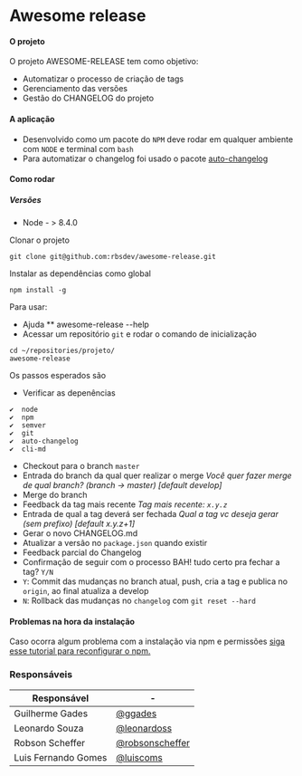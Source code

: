 # Awesome release

#### O projeto

O projeto AWESOME-RELEASE tem como objetivo:
- Automatizar o processo de criação de tags
- Gerenciamento das versões
- Gestão do CHANGELOG do projeto

#### A aplicação
 - Desenvolvido como um pacote do `NPM` deve rodar em qualquer ambiente com `NODE` e terminal com `bash`
 - Para automatizar o changelog foi usado o pacote [auto-changelog][df-auto-changelog]


#### Como rodar
##### Versões
* Node - > 8.4.0

Clonar o projeto
```
git clone git@github.com:rbsdev/awesome-release.git
```

Instalar as dependências como global
```
npm install -g
```

Para usar:
 * Ajuda
 ** awesome-release --help
 * Acessar um repositório `git` e rodar o comando de inicialização
```
cd ~/repositories/projeto/
awesome-release
```
Os passos esperados são
* Verificar as depenências
```
✔  node
✔  npm
✔  semver
✔  git
✔  auto-changelog
✔  cli-md
```
* Checkout para o branch `master`
* Entrada do branch da qual quer realizar o merge
    *Você quer fazer merge de qual branch? (branch → master) [default develop]*
* Merge do branch
* Feedback da tag mais recente
    *Tag mais recente:  `x.y.z`*
* Entrada de qual a tag deverá ser fechada
    *Qual a tag vc deseja gerar (sem prefixo) [default x.y.z+1]*
* Gerar o novo CHANGELOG.md
* Atualizar a versão no `package.json` quando existir
* Feedback parcial do Changelog
* Confirmação de seguir com o processo BAH! tudo certo pra fechar a tag? `Y/N`
* `Y`: Commit das mudanças no branch atual, push, cria a tag e publica no `origin`, ao final atualiza a develop
* `N`: Rollback das mudanças no `changelog` com `git reset --hard`

#### Problemas na hora da instalação

Caso ocorra algum problema com a instalação via npm e permissões <a href="https://docs.npmjs.com/resolving-eacces-permissions-errors-when-installing-packages-globally" >siga esse tutorial para reconfigurar o npm.</a>

### Responsáveis

| Responsável | - |
| ------ | ------ |
| Guilherme Gades | [@ggades](https://github.com/ggades) |
| Leonardo Souza | [@leonardoss](https://github.com/leonardoss) |
| Robson Scheffer | [@robsonscheffer](https://github.com/robsonscheffer) |
| Luis Fernando Gomes | [@luiscoms](https://github.com/luiscoms)  |

[//]: #
   [df-auto-changelog]: <https://github.com/CookPete/auto-changelog>
